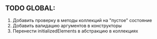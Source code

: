 ## TODO GLOBAL:
1. Добавить проверку в методы коллекций на "пустое" состояние
2. Добавить валидацию аргументов в конструкторы
3. Перенести initializedElements в абстракцию в коллекциях